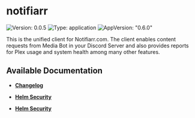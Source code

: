 # notifiarr

![Version: 0.0.5](https://img.shields.io/badge/Version-0.0.5-informational?style=flat-square) ![Type: application](https://img.shields.io/badge/Type-application-informational?style=flat-square) ![AppVersion: "0.6.0"](https://img.shields.io/badge/AppVersion-"0.6.0"-informational?style=flat-square)

This is the unified client for Notifiarr.com. The client enables content requests from Media Bot in your Discord Server and also provides reports for Plex usage and system health among many other features.

## Available Documentation

- [**Changelog**](CHANGELOG)

- [**Helm Security**](container-security)

- [**Helm Security**](helm-security)

